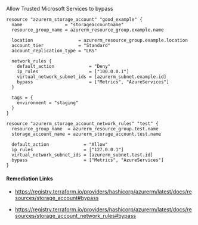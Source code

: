 
Allow Trusted Microsoft Services to bypass

```hcl
resource "azurerm_storage_account" "good_example" {
  name                = "storageaccountname"
  resource_group_name = azurerm_resource_group.example.name

  location                 = azurerm_resource_group.example.location
  account_tier             = "Standard"
  account_replication_type = "LRS"

  network_rules {
    default_action             = "Deny"
    ip_rules                   = ["100.0.0.1"]
    virtual_network_subnet_ids = [azurerm_subnet.example.id]
    bypass                     = ["Metrics", "AzureServices"]
  }

  tags = {
    environment = "staging"
  }
}

resource "azurerm_storage_account_network_rules" "test" {
  resource_group_name  = azurerm_resource_group.test.name
  storage_account_name = azurerm_storage_account.test.name

  default_action             = "Allow"
  ip_rules                   = ["127.0.0.1"]
  virtual_network_subnet_ids = [azurerm_subnet.test.id]
  bypass                     = ["Metrics", "AzureServices"]
}
```

#### Remediation Links
 - https://registry.terraform.io/providers/hashicorp/azurerm/latest/docs/resources/storage_account#bypass

 - https://registry.terraform.io/providers/hashicorp/azurerm/latest/docs/resources/storage_account_network_rules#bypass

